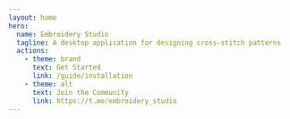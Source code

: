 ```yaml
---
layout: home
hero:
  name: Embroidery Studio
  tagline: A desktop application for designing cross-stitch patterns
  actions:
    - theme: brand
      text: Get Started
      link: /guide/installation
    - theme: alt
      text: Join the Community
      link: https://t.me/embroidery_studio
---
```


